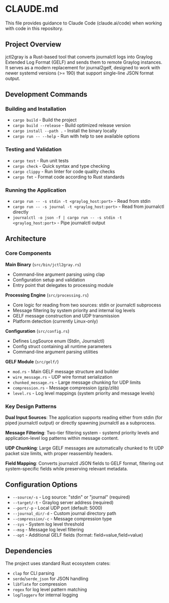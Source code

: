 # CLAUDE.md

This file provides guidance to Claude Code (claude.ai/code) when working with code in this repository.

## Project Overview

jctl2gray is a Rust-based tool that converts journalctl logs into Graylog Extended Log Format (GELF) and sends them to remote Graylog instances. It serves as a modern replacement for journal2gelf, designed to work with newer systemd versions (>= 190) that support single-line JSON format output.

## Development Commands

### Building and Installation
- `cargo build` - Build the project
- `cargo build --release` - Build optimized release version
- `cargo install --path .` - Install the binary locally
- `cargo run -- --help` - Run with help to see available options

### Testing and Validation
- `cargo test` - Run unit tests
- `cargo check` - Quick syntax and type checking
- `cargo clippy` - Run linter for code quality checks
- `cargo fmt` - Format code according to Rust standards

### Running the Application
- `cargo run -- -s stdin -t <graylog_host:port>` - Read from stdin
- `cargo run -- -s journal -t <graylog_host:port>` - Read from journalctl directly
- `journalctl -o json -f | cargo run -- -s stdin -t <graylog_host:port>` - Pipe journalctl output

## Architecture

### Core Components

**Main Binary** (`src/bin/jctl2gray.rs`)
- Command-line argument parsing using clap
- Configuration setup and validation
- Entry point that delegates to processing module

**Processing Engine** (`src/processing.rs`)
- Core logic for reading from two sources: stdin or journalctl subprocess
- Message filtering by system priority and internal log levels
- GELF message construction and UDP transmission
- Platform detection (currently Linux-only)

**Configuration** (`src/config.rs`)
- Defines LogSource enum (Stdin, Journalctl)
- Config struct containing all runtime parameters
- Command-line argument parsing utilities

**GELF Module** (`src/gelf/`)
- `mod.rs` - Main GELF message structure and builder
- `wire_message.rs` - UDP wire format serialization
- `chunked_message.rs` - Large message chunking for UDP limits
- `compression.rs` - Message compression (gzip/zlib)
- `level.rs` - Log level mappings (system priority and message levels)

### Key Design Patterns

**Dual Input Sources**: The application supports reading either from stdin (for piped journalctl output) or directly spawning journalctl as a subprocess.

**Message Filtering**: Two-tier filtering system - systemd priority levels and application-level log patterns within message content.

**UDP Chunking**: Large GELF messages are automatically chunked to fit UDP packet size limits, with proper reassembly headers.

**Field Mapping**: Converts journalctl JSON fields to GELF format, filtering out system-specific fields while preserving relevant metadata.

## Configuration Options

- `--source/-s` - Log source: "stdin" or "journal" (required)
- `--target/-t` - Graylog server address (required)
- `--port/-p` - Local UDP port (default: 5000)
- `--journal_dir/-d` - Custom journal directory path
- `--compression/-c` - Message compression type
- `--sys` - System log level threshold
- `--msg` - Message log level filtering
- `--opt` - Additional GELF fields (format: field=value,field=value)

## Dependencies

The project uses standard Rust ecosystem crates:
- `clap` for CLI parsing
- `serde`/`serde_json` for JSON handling
- `libflate` for compression
- `regex` for log level pattern matching
- `log`/`loggerv` for internal logging